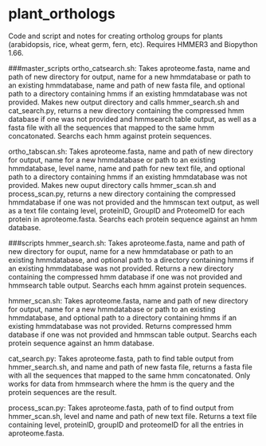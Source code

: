 # plant_orthologs
Code and script and notes for creating ortholog groups for plants (arabidopsis, rice, wheat germ, fern, etc). Requires HMMER3 and Biopython 1.66.

###master_scripts
ortho_catsearch.sh: Takes aproteome.fasta, name and path of new directory for output, name for a new hmmdatabase or path to an existing hmmdatabase, name and path of new fasta file, and optional path to a directory containing hmms if an existing hmmdatabase was not provided. Makes new output directory and calls hmmer_search.sh and cat_search.py, returns a new directory containing the compressed hmm database if one was not provided and hmmsearch table output, as well as a fasta file with all the sequences that mapped to the same hmm concatonated. Searchs each hmm against protein sequences. 

ortho_tabscan.sh: Takes aproteome.fasta, name and path of new directory for output, name for a new hmmdatabase or path to an existing hmmdatabase, level name, name and path for new text file, and optional path to a directory containing hmms if an existing hmmdatabase was not provided. Makes new ouput directory calls hmmer_scan.sh and process_scan.py, returns a new directory containing the compressed hmmdatabase if one was not provided and the hmmscan text output, as well as a text file containg level, proteinID, GroupID and ProteomeID for each protein in aproteome.fasta. Searchs each protein sequence against an hmm database. 

###scripts
hmmer_search.sh: Takes aproteome.fasta, name and path of new directory for ouput, name for a new hmmdatabase or path to an existing hmmdatabase, and optional path to a directory containing hmms if an existing hmmdatabase was not provided. Returns a new directory containing the compressed hmm database if one was not provided and hmmsearch table output. Searchs each hmm against protein sequences. 

hmmer_scan.sh: Takes aproteome.fasta, name and path of new directory for output, name for a new hmmdatabase or path to an existing hmmdatabase, and optional path to a directory containing hmms if an existing hmmdatabase was not provided. Returns compressed hmm database if one was not provided and hmmscan table output. Searchs each protein sequence against an hmm database.

cat_search.py: Takes aproteome.fasta, path to find table output from hmmer_search.sh, and name and path of new fasta file, returns a fasta file with all the sequences that mapped to the same hmm concatonated. Only works for data from hmmsearch where the hmm is the query and the protein sequences are the result.

process_scan.py: Takes aproteome.fasta, path of to find output from hmmer_scan.sh, level and name and path of new text file. Returns a text file containing level, proteinID, groupID and proteomeID for all the entries in aproteome.fasta.

